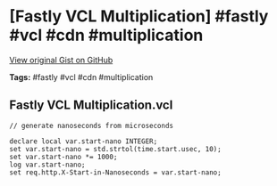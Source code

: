# [Fastly VCL Multiplication] #fastly #vcl #cdn #multiplication

[View original Gist on GitHub](https://gist.github.com/Integralist/b904c5b29f050fd4936a7f04dba043ae)

**Tags:** #fastly #vcl #cdn #multiplication

## Fastly VCL Multiplication.vcl

```vcl
// generate nanoseconds from microseconds

declare local var.start-nano INTEGER;
set var.start-nano = std.strtol(time.start.usec, 10);
set var.start-nano *= 1000;
log var.start-nano;
set req.http.X-Start-in-Nanoseconds = var.start-nano;

```

